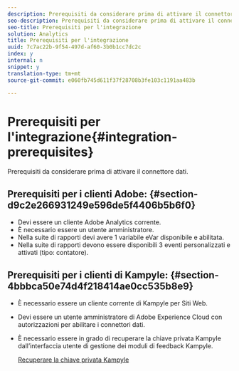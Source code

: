 ```yaml
---
description: Prerequisiti da considerare prima di attivare il connettore dati.
seo-description: Prerequisiti da considerare prima di attivare il connettore dati.
seo-title: Prerequisiti per l'integrazione
solution: Analytics
title: Prerequisiti per l'integrazione
uuid: 7c7ac22b-9f54-497d-af60-3b0b1cc7dc2c
index: y
internal: n
snippet: y
translation-type: tm+mt
source-git-commit: e060fb745d611f37f28708b3fe103c1191aa483b

---
```



# Prerequisiti per l'integrazione{#integration-prerequisites}

Prerequisiti da considerare prima di attivare il connettore dati.

## Prerequisiti per i clienti Adobe: {#section-d9c2e266931249e596de5f4406b5b6f0}

* Devi essere un cliente Adobe Analytics corrente.
* È necessario essere un utente amministratore.
* Nella suite di rapporti devi avere 1 variabile eVar disponibile e abilitata.
* Nella suite di rapporti devono essere disponibili 3 eventi personalizzati e attivati (tipo: contatore).

## Prerequisiti per i clienti di Kampyle: {#section-4bbbca50e74d4f218414ae0cc535b8e9}

* È necessario essere un cliente corrente di Kampyle per Siti Web.
* Devi essere un utente amministratore di Adobe Experience Cloud con autorizzazioni per abilitare i connettori dati.
* È necessario essere in grado di recuperare la chiave privata Kampyle dall’interfaccia utente di gestione dei moduli di feedback Kampyle.

   [Recuperare la chiave privata Kampyle](../kampyle-home/kampyle-private-key.md#task-08684d84572c48acb6fa90f0072526fb)

